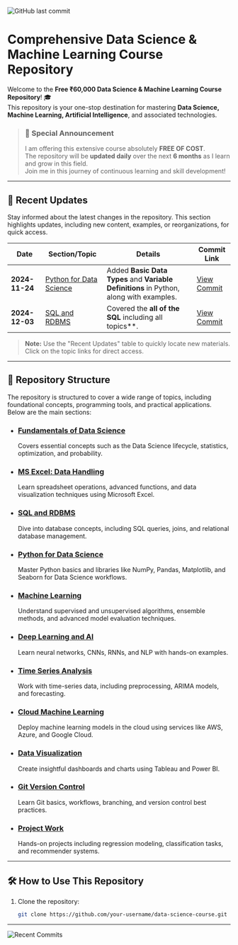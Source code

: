 ![GitHub last commit](https://img.shields.io/github/last-commit/siddhantsatote/Data-Science-and-AI-ML-Course)

# Comprehensive Data Science & Machine Learning Course Repository 

Welcome to the **Free ₹60,000 Data Science & Machine Learning Course Repository**! 🎓  
This repository is your one-stop destination for mastering **Data Science, Machine Learning, Artificial Intelligence**, and associated technologies.  

> ### 📢 **Special Announcement**  
> I am offering this extensive course absolutely **FREE OF COST**.  
> The repository will be **updated daily** over the next **6 months** as I learn and grow in this field.  
> Join me in this journey of continuous learning and skill development!  

---

## 🚀 **Recent Updates**
Stay informed about the latest changes in the repository. This section highlights updates, including new content, examples, or reorganizations, for quick access.

| **Date**       | **Section/Topic**                                                | **Details**                                                                                                   | **Commit Link**        |
|-----------------|------------------------------------------------------------------|---------------------------------------------------------------------------------------------------------------|-------------------------|
| **2024-11-24** | [Python for Data Science](./Python_for_Data_Science/Basics/Data_Types) | Added **Basic Data Types** and **Variable Definitions** in Python, along with examples.                        | [View Commit](Python_for_Data_Science/Basics/Data_Types)       |
| **2024-12-03** | [SQL and RDBMS](./SQL_and_RDBMS)      | Covered the **all of the SQL** including all topics**.                     | [View Commit](SQL_and_RDBMS)       |

> **Note:** Use the "Recent Updates" table to quickly locate new materials. Click on the topic links for direct access.

---

## 📂 **Repository Structure**

The repository is structured to cover a wide range of topics, including foundational concepts, programming tools, and practical applications. Below are the main sections:

- ### **[Fundamentals of Data Science](./Fundamentals_of_Data_Science)**  
  Covers essential concepts such as the Data Science lifecycle, statistics, optimization, and probability.

- ### **[MS Excel: Data Handling](./MS_Excel_Data_Handling)**  
  Learn spreadsheet operations, advanced functions, and data visualization techniques using Microsoft Excel.

- ### **[SQL and RDBMS](./SQL_and_RDBMS)**  
  Dive into database concepts, including SQL queries, joins, and relational database management.

- ### **[Python for Data Science](./Python_for_Data_Science)**  
  Master Python basics and libraries like NumPy, Pandas, Matplotlib, and Seaborn for Data Science workflows.

- ### **[Machine Learning](./Machine_Learning)**  
  Understand supervised and unsupervised algorithms, ensemble methods, and advanced model evaluation techniques.

- ### **[Deep Learning and AI](./Deep_Learning_and_AI)**  
  Learn neural networks, CNNs, RNNs, and NLP with hands-on examples.

- ### **[Time Series Analysis](./Time_Series)**  
  Work with time-series data, including preprocessing, ARIMA models, and forecasting.

- ### **[Cloud Machine Learning](./Cloud_Machine_Learning)**  
  Deploy machine learning models in the cloud using services like AWS, Azure, and Google Cloud.

- ### **[Data Visualization](./Data_Visualization)**  
  Create insightful dashboards and charts using Tableau and Power BI.

- ### **[Git Version Control](./GIT_Version_Control)**  
  Learn Git basics, workflows, branching, and version control best practices.

- ### **[Project Work](./Project_Work)**  
  Hands-on projects including regression modeling, classification tasks, and recommender systems.

---

## 🛠️ **How to Use This Repository**
1. Clone the repository:
   ```bash
   git clone https://github.com/your-username/data-science-course.git

---

![Recent Commits](https://github-readme-stats.vercel.app/api?username=siddhantsatote&repo=Data-Science-and-AI-ML-Course&show_icons=true)
